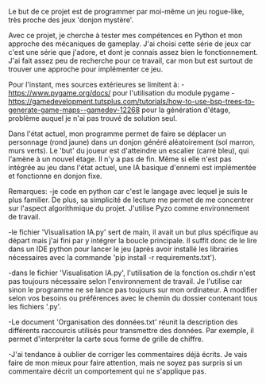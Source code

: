 Le but de ce projet est de programmer par moi-même un jeu rogue-like, très proche des jeux 'donjon mystère'.

Avec ce projet, je cherche à tester mes compétences en Python et mon approche des mécaniques de gameplay.
J'ai choisi cette série de jeux car c'est une série que j'adore, et dont je connais assez bien le fonctionnement.
J'ai fait assez peu de recherche pour ce travail, car mon but est surtout de trouver une approche pour implémenter ce jeu.

Pour l'instant, mes sources extérieures se limitent à:
-https://www.pygame.org/docs/
pour l'utilisation du module pygame
-https://gamedevelopment.tutsplus.com/tutorials/how-to-use-bsp-trees-to-generate-game-maps--gamedev-12268
pour la génération d'étage, problème auquel je n'ai pas trouvé de solution seul.

Dans l'état actuel, mon programme permet de faire se déplacer un personnage (rond jaune) dans un donjon généré aléatoirement (sol marron, murs verts).
Le 'but' du joueur est d'atteindre un escalier (carré bleu), qui l'amène à un nouvel étage. Il n'y a pas de fin.
Même si elle n'est pas intégrée au jeu dans l'état actuel, une IA basique d'ennemi est implémentée et fonctionne en donjon fixe.

Remarques:
-je code en python car c'est le langage avec lequel je suis le plus familier.
De plus, sa simplicité de lecture me permet de me concentrer sur l'aspect algorithmique du projet.
J'utilise Pyzo comme environnement de travail.

-le fichier 'Visualisation IA.py' sert de main, il avait un but plus spécifique au départ mais j'ai fini par y intégrer la boucle principale.
Il suffit donc de le lire dans un IDE python pour lancer le jeu (après avoir installé les librairies nécessaires avec la commande 'pip install -r requirements.txt').

-dans le fichier 'Visualisation IA.py', l'utilisation de la fonction os.chdir n'est pas toujours nécessaire selon l'environnement de travail.
Je l'utilise car sinon le programme ne se lance pas toujours sur mon ordinateur.
A modifier selon vos besoins ou préférences avec le chemin du dossier contenant tous les fichiers '.py'.

-Le document 'Organisation des données.txt' réunit la description des différents raccourcis utilisés pour transmettre des données.
Par exemple, il permet d'interpréter la carte sous forme de grille de chiffre.

-J'ai tendance à oublier de corriger les commentaires déjà écrits.
Je vais faire de mon mieux pour faire attention, mais ne soyez pas surpris si un commentaire décrit un comportement qui ne s'applique pas.
